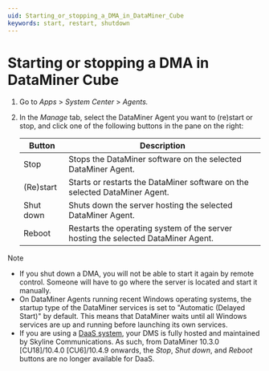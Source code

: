```yaml
---
uid: Starting_or_stopping_a_DMA_in_DataMiner_Cube
keywords: start, restart, shutdown
---
```


# Starting or stopping a DMA in DataMiner Cube

1. Go to *Apps* > *System Center* > *Agents.*

1. In the *Manage* tab, select the DataMiner Agent you want to (re)start or stop, and click one of the following buttons in the pane on the right:

   | Button  | Description                                                                       |
   |-----------|-----------------------------------------------------------------------------------|
   | Stop      | Stops the DataMiner software on the selected DataMiner Agent.                     |
   | (Re)start | Starts or restarts the DataMiner software on the selected DataMiner Agent.        |
   | Shut down  | Shuts down the server hosting the selected DataMiner Agent.                       |
   | Reboot    | Restarts the operating system of the server hosting the selected DataMiner Agent. |

> [!NOTE]
>
> - If you shut down a DMA, you will not be able to start it again by remote control. Someone will have to go where the server is located and start it manually.
> - On DataMiner Agents running recent Windows operating systems, the startup type of the DataMiner services is set to "Automatic (Delayed Start)" by default. This means that DataMiner waits until all Windows services are up and running before launching its own services.
> - If you are using a [DaaS system](xref:Creating_a_DMS_in_the_cloud), your DMS is fully hosted and maintained by Skyline Communications. As such, from DataMiner 10.3.0 [CU18]/10.4.0 [CU6]/10.4.9 onwards<!--RN 40013-->, the *Stop*, *Shut down*, and *Reboot* buttons are no longer available for DaaS.
